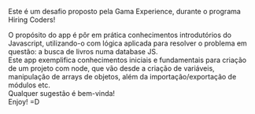 Este é um desafio proposto pela Gama Experience, durante o programa Hiring Coders!

O propósito do app é pôr em prática conhecimentos introdutórios do Javascript, utilizando-o com lógica aplicada para resolver o problema em questão: a busca de livros numa database JS.  
Este app exemplifica conhecimentos iniciais e fundamentais para criação de um projeto com node, que vão desde a criação de variáveis, manipulação de arrays de objetos, além da importação/exportação de módulos etc.  
Qualquer sugestão é bem-vinda!  
Enjoy! =D

